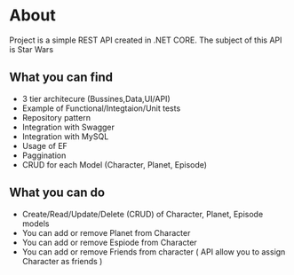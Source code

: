 # About

Project is a simple REST API created in .NET CORE. The subject of this API is Star Wars

## What you can find 

- 3 tier architecure (Bussines,Data,UI/API)
- Example of Functional/Integtaion/Unit tests
- Repository pattern
- Integration with Swagger
- Integration with MySQL
- Usage of EF
- Paggination
- CRUD for each Model (Character, Planet, Episode)

## What you can do 

- Create/Read/Update/Delete (CRUD) of Character, Planet, Episode models
- You can add or remove Planet from Character
- You can add or remove Espiode from Character
- You can add or remove Friends from character ( API allow you to assign Character as friends )
